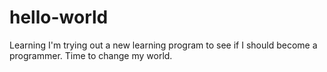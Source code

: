 # hello-world
Learning 
I'm trying out a new learning program to see if I should become a programmer.
Time to change my world.
